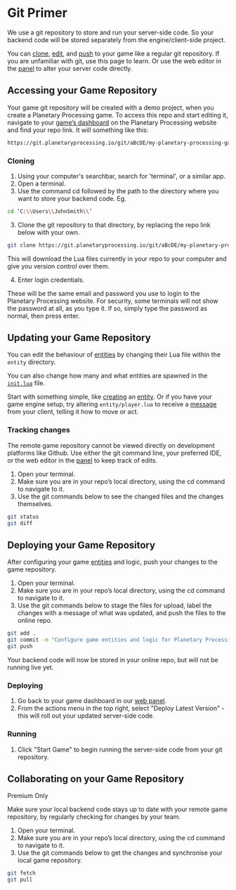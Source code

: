 # Git Primer

We use a git repository to store and run your server-side code. So your backend code will be stored separately from the engine/client-side project.&#x20;

You can [clone](git.md#cloning), [edit](git.md#updating-your-game-repository), and [push](git.md#deploying) to your game like a regular git repository. If you are unfamiliar with git, use this page to learn. Or use the web editor in the [panel](https://panel.planetaryprocessing.io/games) to alter your server code directly.



## Accessing your Game Repository

Your game git repository will be created with a demo project, when you create a Planetary Processing game. To access this repo and start editing it, navigate to your [game’s dashboard](https://panel.planetaryprocessing.io/games) on the Planetary Processing website and find your repo link. It will something like this:

```sh
https://git.planetaryprocessing.io/git/aBcDE/my-planetary-processing-game.git
```

### Cloning

1. Using your computer's searchbar, search for 'terminal', or a similar app.
2. Open a terminal.
3. Use the command cd followed by the path to the directory where you want to store your backend code. Eg.

```sh
cd ‘C:\\Users\\JohnSmith\\’
```

3. Clone the git repository to that directory, by replacing the repo link below with your own.

```sh
git clone https://git.planetaryprocessing.io/git/aBcDE/my-planetary-processing-game.git
```

This will download the Lua files currently in your repo to your computer and give you version control over them.

4. Enter login credentials.

These will be the same email and password you use to login to the Planetary Processing website. For security, some terminals will not show the password at all, as you type it. If so, simply type the password as normal, then press enter.



## Updating your Game Repository

You can edit the behaviour of [entities](entities.md) by changing their Lua file within the `entity` directory.

You can also change how many and what entities are spawned in the [`init.lua`](chunks.md) file.

Start with something simple, like [creating](../api-reference/entity-api/create.md) an [entity](entities.md). Or if you have your game engine setup, try altering `entity/player.lua` to receive a [message](entities.md#entity-messaging) from your client, telling it how to move or act.&#x20;

### Tracking changes

The remote game repository cannot be viewed directly on development platforms like Github. Use either the git command line, your preferred IDE, or the web editor in the [panel](https://panel.planetaryprocessing.io/games) to keep track of edits.

1. Open your terminal.
2. Make sure you are in your repo’s local directory, using the cd command to navigate to it.
3. Use the git commands below to see the changed files and the changes themselves.

```sh
git status
git diff
```



## Deploying your Game Repository

After configuring your game [entities](entities.md) and logic, push your changes to the game repository.

1. Open your terminal.
2. Make sure you are in your repo’s local directory, using the cd command to navigate to it.
3. Use the git commands below to stage the files for upload, label the changes with a message of what was updated, and push the files to the online repo.

```sh
git add .
git commit -m "Configure game entities and logic for Planetary Processing"
git push
```

Your backend code will now be stored in your online repo, but will not be running live yet.

### Deploying

1. Go back to your game dashboard in our [web panel](https://panel.planetaryprocessing.io/games).
2. From the actions menu in the top right, select "Deploy Latest Version" - this will roll out your updated server-side code.

### Running

1. Click "Start Game" to begin running the server-side code from your git repository.



## Collaborating on your Game Repository

Premium Only

Make sure your local backend code stays up to date with your remote game repository, by regularly checking for changes by your team.

1. Open your terminal.
2. Make sure you are in your repo’s local directory, using the cd command to navigate to it.
3. Use the git commands below to get the changes and synchronise your local game repository.

```sh
git fetch
git pull
```

